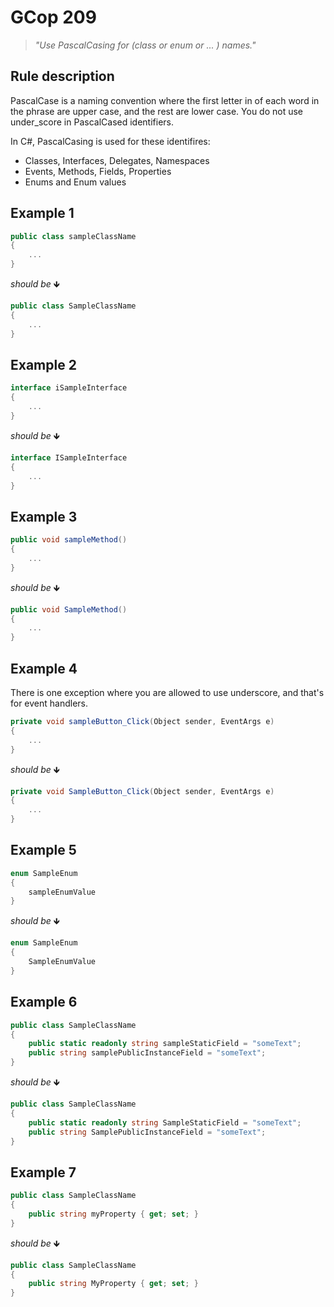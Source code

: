 # GCop 209

> *"Use PascalCasing for (class or enum or ... ) names."*

## Rule description

PascalCase is a naming convention where the first letter in of each word in the phrase are upper case, and the rest are lower case.
You do not use under_score in PascalCased identifiers.

In C#, PascalCasing is used for these identifires:

* Classes, Interfaces, Delegates, Namespaces
* Events, Methods, Fields, Properties
* Enums and Enum values

## Example 1

```csharp
public class sampleClassName
{
    ...
}
```

*should be* 🡻

```csharp
public class SampleClassName
{
    ...
}
```

## Example 2

```csharp
interface iSampleInterface
{
    ...
}
```

*should be* 🡻

```csharp
interface ISampleInterface
{
    ...
}
```

## Example 3

```csharp
public void sampleMethod()
{
    ...
}
```

*should be* 🡻

```csharp
public void SampleMethod()
{
    ...
}
```
 
## Example 4

There is one exception where you are allowed to use underscore, and that's for event handlers.

```csharp
private void sampleButton_Click(Object sender, EventArgs e)
{
    ...
}
```

*should be* 🡻

```csharp
private void SampleButton_Click(Object sender, EventArgs e)
{
    ...
}
```
 
## Example 5

```csharp
enum SampleEnum
{
    sampleEnumValue
}
```

*should be* 🡻

```csharp
enum SampleEnum
{
    SampleEnumValue
}
```
 
## Example 6

```csharp
public class SampleClassName
{
    public static readonly string sampleStaticField = "someText";
    public string samplePublicInstanceField = "someText";
}
```

*should be* 🡻

```csharp
public class SampleClassName
{
    public static readonly string SampleStaticField = "someText";
    public string SamplePublicInstanceField = "someText";
}
```

## Example 7

```csharp
public class SampleClassName
{
    public string myProperty { get; set; }
}
```

*should be* 🡻

```csharp
public class SampleClassName
{
    public string MyProperty { get; set; }
}
```
